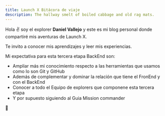 ```yaml
---
title: Launch X Bitácora de viaje
description: The hallway smelt of boiled cabbage and old rag mats.
---
```


Hola ✌️  soy el explorer **Daniel Vallejo** y este es mi blog personal donde compartiré mis aventuras de Launch X.

Te invito a conocer mis aprendizajes y leer mis experiencias.


Mi expectativa para esta tercera etapa BackEnd son:

- Ampliar más mi conocimiento respecto a las herramientas que usamos como lo son Git y GitHub
- Además de complementar y dominar la relación que tiene el FronEnd y con el BackEnd
- Conocer a todo el Equipo de explorers que componene esta tercera etapa
- Y por supuesto siguiendo al Guia Mission commander

🚀
